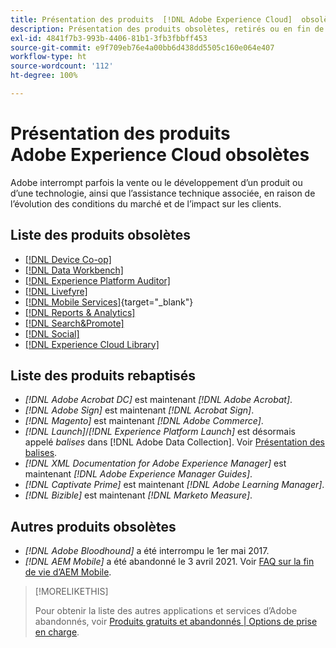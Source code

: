```yaml
---
title: Présentation des produits  [!DNL Adobe Experience Cloud]  obsolètes
description: Présentation des produits obsolètes, retirés ou en fin de vie pour  [!DNL Adobe Experience Cloud]  et  [!DNL Adobe Experience Platform]
exl-id: 4841f7b3-993b-4406-81b1-3fb3fbbff453
source-git-commit: e9f709eb76e4a00bb6d438dd5505c160e064e407
workflow-type: ht
source-wordcount: '112'
ht-degree: 100%

---
```


# Présentation des produits Adobe Experience Cloud obsolètes

Adobe interrompt parfois la vente ou le développement d’un produit ou d’une technologie, ainsi que l’assistance technique associée, en raison de l’évolution des conditions du marché et de l’impact sur les clients.

## Liste des produits obsolètes

* [[!DNL Device Co-op]](device-co-op.md)
* [[!DNL Data Workbench]](data-workbench.md)
* [[!DNL Experience Platform Auditor]](auditor.md)
* [[!DNL Livefyre]](livefyre.md)
* [[!DNL Mobile Services]](https://experienceleague.adobe.com/docs/mobile-services/using/eol.html?lang=fr){target="_blank"}
* [[!DNL Reports & Analytics]](reports-and-analytics.md)
* [[!DNL Search&Promote]](search-promote.md)
* [[!DNL Social]](social.md)
* [[!DNL Experience Cloud Library]](experience-cloud-library.md)

<!--
## Notifications of upcoming products to be discontinued

* [!DNL Data Workbench] end-of-life date is **December 31, 2023**. [Link]

-->

## Liste des produits rebaptisés

* *[!DNL Adobe Acrobat DC]* est maintenant *[!DNL Adobe Acrobat]*.
* *[!DNL Adobe Sign]* est maintenant *[!DNL Acrobat Sign]*.
* *[!DNL Magento]* est maintenant *[!DNL Adobe Commerce]*.
* *[!DNL Launch]*/*[!DNL Experience Platform Launch]* est désormais appelé *balises* dans [!DNL Adobe Data Collection]. Voir [Présentation des balises](https://experienceleague.adobe.com/docs/experience-platform/tags/home.html?lang=fr).
* *[!DNL XML Documentation for Adobe Experience Manager]* est maintenant *[!DNL Adobe Experience Manager Guides]*.
* *[!DNL Captivate Prime]* est maintenant *[!DNL Adobe Learning Manager]*.
* *[!DNL Bizible]* est maintenant *[!DNL Marketo Measure]*.

## Autres produits obsolètes

* *[!DNL Adobe Bloodhound]* a été interrompu le 1er mai 2017.
* *[!DNL AEM Mobile]* a été abandonné le 3 avril 2021. Voir [FAQ sur la fin de vie d’AEM Mobile](https://helpx.adobe.com/fr/digital-publishing-solution/help/aem-mobile-end-of-life-faq.html).

>[!MORELIKETHIS]
>
>Pour obtenir la liste des autres applications et services d’Adobe abandonnés, voir [Produits gratuits et abandonnés | Options de prise en charge](https://helpx.adobe.com/fr/support/programs/support-options-free-discontinued-apps-services.html).
